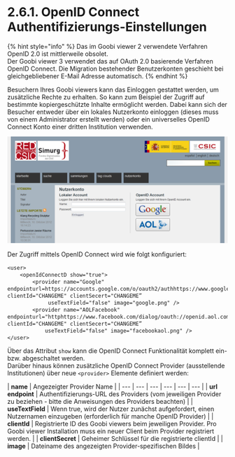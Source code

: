 # 2.6.1. OpenID Connect Authentifizierungs-Einstellungen

{% hint style="info" %}
Das im Goobi viewer 2 verwendete Verfahren OpenID 2.0 ist mittlerweile obsolet.  
Der Goobi viewer 3 verwendet das auf OAuth 2.0 basierende Verfahren OpenID Connect. Die Migration bestehender Benutzerkonten geschieht bei gleichgebliebener E-Mail Adresse automatisch.
{% endhint %}

Besuchern Ihres Goobi viewers kann das Einloggen gestattet werden, um zusätzliche Rechte zu erhalten. So kann zum Beispiel der Zugriff auf bestimmte kopiergeschützte Inhalte ermöglicht werden. Dabei kann sich der Besucher entweder über ein lokales Nutzerkonto einloggen \(dieses muss von einem Administrator erstellt werden\) oder ein universelles OpenID Connect Konto einer dritten Institution verwenden.

![](../../.gitbook/assets/open.png)

Der Zugriff mittels OpenID Connect wird wie folgt konfiguriert:  


```markup
<user>
    <openIdConnectD show="true">
        <provider name="Google" endpointurl=https://accounts.google.com/o/oauth2/authhttps://www.google.com/accounts/o8/id clientId="CHANGEME" clientSecert="CHANGEME”
             useTextField="false" image="google.png" />
        <provider name="AOLFacebook" endpointurl="httphttps://www.facebook.com/dialog/oauth://openid.aol.com/{username}" clientId="CHANGEME" clientSecert="CHANGEME”
            useTextField="false" image="facebookaol.png" />
</user>
```

Über das Attribut `show` kann die OpenID Connect Funktionalität komplett ein- bzw. abgeschaltet werden.  
Darüber hinaus können zusätzliche OpenID Connect Provider \(ausstellende Institutionen\) über neue `<provider>` Elemente definiert werden:



| **name** | Angezeigter Provider Name |
| --- | --- | --- | --- | --- | --- |
| **url endpoint** | Authentifizierungs-URL des Providers \(vom jeweiligen Provider zu beziehen - bitte die Anweisungen des Providers beachten\) |
| **useTextField** | Wenn true, wird der Nutzer zunächst aufgefordert, einen Nutzernamen einzugeben \(erforderlich für manche OpenID Provider\) |
| **clientId** | Registrierte ID des Goobi viewers beim jeweiligen Provider. Pro Goobi viewer Installation muss ein neuer Client beim Provider registriert werden. |
| **clientSecret** | Geheimer Schlüssel für die registrierte clientId |
| **image** | Dateiname des angezeigten Provider-spezifischen Bildes |

